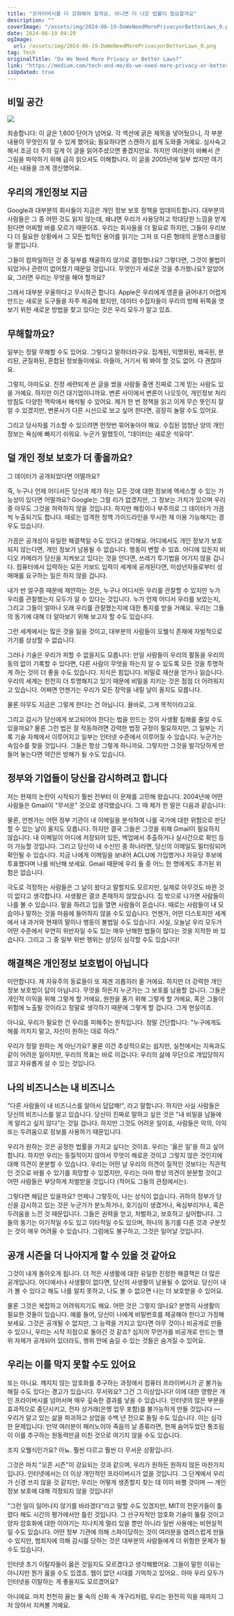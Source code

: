 ```yaml
---
title: "프라이버시를 더 강화해야 할까요, 아니면 더 나은 법률이 필요할까요"
description: ""
coverImage: "/assets/img/2024-06-19-DoWeNeedMorePrivacyorBetterLaws_0.png"
date: 2024-06-19 04:29
ogImage: 
  url: /assets/img/2024-06-19-DoWeNeedMorePrivacyorBetterLaws_0.png
tag: Tech
originalTitle: "Do We Need More Privacy or Better Laws?"
link: "https://medium.com/tech-and-me/do-we-need-more-privacy-or-better-laws-bc502f1ea2fb"
isUpdated: true
---
```






## 비밀 공간

<img src="/assets/img/2024-06-19-DoWeNeedMorePrivacyorBetterLaws_0.png" />

죄송합니다: 이 글은 1,600 단어가 넘어요. 각 섹션에 굵은 제목을 넣어뒀으니, 각 부분 내용이 무엇인지 알 수 있게 했어요; 필요하다면 스캔하기 쉽게 도와줄 거예요. 심사숙고해서 조금 더 주의 깊게 이 글을 읽어주셨으면 좋겠지만요. 하지만 여러분이 바빠서 큰 그림을 파악하기 위해 급히 읽으셔도 이해합니다. 이 글을 2005년에 일부 썼지만 여기서는 내용을 크게 갱신했어요.

## 우리의 개인정보 지금

<div class="content-ad"></div>

Google과 대부분의 회사들이 지금은 개인 정보 보호 정책을 업데이트합니다. 대부분의 사람들은 그 중 어떤 것도 읽지 않는데, 왜냐면 우리가 사용당하고 학대당한 느낌을 받게 된다면 어찌할 바를 모르기 때문이죠. 우리는 회사들을 더 필요로 하지만, 그들이 우리보다 더 필요한 상황에서 그 모든 법적인 용어를 읽기는 그저 또 다른 형태의 운명스크롤링일 뿐입니다.

그들이 컴파일하던 것 중 일부를 채굴하지 않기로 결정했나요? 그렇다면, 그것이 불법이 되었거나 관련이 없어졌기 때문일 것입니다. 무엇인가 새로운 것을 추가했나요? 알았어요, 그러면 우리는 무엇을 해야 할까요?

그래서 대부분 우울하다고 무시하곤 합니다. Apple은 우리에게 영혼을 긁어내기 어렵게 만드는 새로운 도구들을 자주 제공해 왔지만, 데이터 수집자들이 우리의 방패 뒤쪽을 엿보기 위한 새로운 방법을 찾고 있다는 것은 우리 모두가 알고 있죠.

## 무해할까요?

<div class="content-ad"></div>

일부는 정말 무해할 수도 있어요. 그렇다고 말하더라구요. 집계된, 익명화된, 왜곡된, 분리된, 균질화된, 혼합된 정보들이에요. 아들아, 거기서 뭐 봐야 할 것도 없어. 다 괜찮아요.

그렇지, 아마도요. 진정 세련되게 쓴 글을 썼을 사람들 중엔 진짜로 그게 믿는 사람도 있을 거예요. 하지만 이건 대기업이니까요. 변론 사이에서 변론이 나오듯이, 개인정보 처리 방침도 다양한 맥락에서 해석될 수 있어요. 제가 한 번 정책을 읽고 이게 무슨 뜻인지 잘 알 수 있겠지만, 변론사가 다른 시선으로 보고 싶어 한다면, 굉장히 놀랄 수도 있어요.

그리고 당사자를 기소할 수 있으려면 먼젓번 묶어놓아야 해요. 수집된 엄청난 양의 개인 정보는 욕심에 빠지기 쉬워요. 누군가 말했듯이, "데이터는 새로운 석유야".

## 덜 개인 정보 보호가 더 좋을까요?

<div class="content-ad"></div>

그 데이터가 공개되었다면 어떨까요?

즉, 누구나 언제 어디서든 당신과 제가 하는 모든 것에 대한 정보에 액세스할 수 있는 가능성이 있다면 어떨까요? Google는 그럴 리가 없겠지만, 그 정보는 가치가 있으며 우리 중 아무도 그것을 허락하지 않을 것입니다. 하지만 해킹이나 부주의로 그 데이터가 가끔씩 누출되기도 합니다. 때로는 엄격한 정책 가이드라인을 무시한 채 이용 가능해지는 경우도 있습니다.

가끔은 공개성이 유일한 해결책일 수도 있다고 생각해요. 어디에서도 개인 정보가 보호되지 않는다면, 개인 정보가 남용될 수 없습니다. 행동이 변할 수 있죠. 어디에 있든지 비디오 카메라가 당신을 지켜보고 있다는 것을 안다면, 쓰레기 투기법을 어기지 않을 겁니다. 컴퓨터에서 입력하는 모든 키보드 입력이 세계에 공개된다면, 미성년자들로부터 성매매를 요구하는 일은 하지 않을 겁니다.

내가 반 얼구증 때문에 제안하는 것은, 누구나 어디서든 우리를 관찰할 수 있지만 누가 우리를 관찰했는지 모두가 알 수 있다는 것입니다. 누가 언제 어디서 우리를 보았는지, 그리고 그들이 얼마나 오래 우리를 관찰했는지에 대한 통지를 받을 거예요. 우리는 그들의 동기에 대해 더 알아보기 위해 보고자 할 수도 있습니다.

<div class="content-ad"></div>

그런 세계에서는 많은 것을 잃을 것이고, 대부분의 사람들이 오웰식 존재에 자발적으로 가기를 상상할 수 없습니다.

그러나 기술은 우리가 피할 수 없을지도 모릅니다: 만일 사람들이 우리의 활동을 우리의 동의 없이 기록할 수 있다면, 다른 사람이 무엇을 하는지 알 수 있도록 모든 것을 투명하게 하는 것이 더 좋을 수도 있습니다. 지식은 힘입니다. 비밀로 재산을 얻거나 잃습니다. 우리의 세계는 천천히 더 투명해지고 있기 때문에 비밀을 지키는 것은 점점 더 어려워지고 있습니다. 어쩌면 언젠가는 우리가 모든 장막을 내릴 날이 올지도 모릅니다.

물론 아무도 지금은 그렇게 한다는 건 아닙니다. 욜바로, 그게 목적이라고요.

그리고 감시가 당신에게 보고되어야 한다는 법을 만드는 것이 사생활 침해를 줄일 수도 있을까요? 물론 그런 법은 잘 작동하려면 강력한 법정 규정이 필요하지만, 그 일부는 기록 기술 자체에서 이루어지고 일부는 인터넷 수준에서 이루어질 수 있습니다. 누군가는 속임수를 찾을 것입니다. 그들은 항상 그렇게 하니까요. 그렇지만 그것을 발각당하게 만들어 놓는다면 약간은 방해가 될 수도 있습니다.

<div class="content-ad"></div>

## 정부와 기업들이 당신을 감시하려고 합니다

저는 현재의 논란이 시작되기 훨씬 전부터 이 문제를 고민해 왔습니다. 2004년에 어떤 사람들은 Gmail이 "무서운" 것으로 생각했습니다. 그 때 제가 한 말은 다음과 같습니다:

물론, 언젠가는 어떤 정부 기관이 내 이메일을 분석하여 나를 국가에 대한 위험으로 판단할 수 있는 날이 올지도 모릅니다. 하지만 결국 그들은 그것을 위해 Gmail이 필요하지 않습니다. 내 이메일이 어디에 저장되어 있든, 백업에서 추출하거나 실시간으로 확인 등이 가능할 것입니다. 그리고 당신이 내 수신인 중 하나라면, 당신의 이메일도 필터링되어 확인될 수 있습니다. 지금 나에게 이메일을 보내어 ACLU에 가입했거나 자유당 후보에 투표했다며 나를 비난해 보세요. Gmail 때문에 우리 둘 중 어느 한 명에게도 추가된 위험은 없습니다.

극도로 걱정하는 사람들은 그 날이 왔다고 말할지도 모르지만, 실제로 아무것도 바뀐 것이 없다고 생각합니다. 사생활은 결코 존재하지 않았습니다. 집 밖으로 나가면 사람들이 나를 볼 수 있습니다. 말을 하려고 입을 열면 사람들이 듣습니다. 때로는 사람들이 내 모습이나 말하는 것을 마음에 들어하지 않을 수도 있습니다. 언젠가, 어떤 디스토피안 세계에서 내 과거와 현재의 말이나 행동이 불법일 수도 있습니다. 사실, 오늘날 우리 모두가 어떤 수준에서 우연히 위반자일 수도 있는 매우 난해한 법들이 많다는 것을 지적한 바 있습니다. 그리고 그 중 일부 위반 행위는 상당히 심각할 수도 있습니다!

<div class="content-ad"></div>

## 해결책은 개인정보 보호법이 아닙니다

미안합니다. 제 자유주의 동료들이 또 제겐 괴롭히러 올 거에요. 하지만 더 강력한 개인정보 보호법이 답이 아닙니다. 무엇을 하든지 누군가는 그 보호를 남용할 겁니다. 그들은 개인적 이익을 위해 그렇게 할 거에요, 원한을 품기 위해 그렇게 할 거에요, 혹은 그들이 위험에 노출될 것이라고 정말로 생각하기 때문에 그렇게 할 겁니다. 그게 현실이죠.

아니요, 우리가 필요한 건 우리를 피해주는 원칙입니다. 정말 간단합니다: "누구에게도 해를 끼치지 말고, 자신이 원하는 대로 하라."

우리가 정말 원하는 게 아닌가요? 물론 이건 추상적으로는 쉽지만, 실천에서는 지옥과도 같이 어려운 일이지만, 우리의 목표는 바로 이겁니다: 우리의 삶에 무단으로 개입당하지 않고 자유롭게 살 수 있는 것입니다.

<div class="content-ad"></div>

## 나의 비즈니스는 내 비즈니스

"다른 사람들이 내 비즈니스를 알아서 답답해!", 라고 말합니다. 하지만 사실 사람들은 당신의 비즈니스를 알고 있습니다. 당신이 진짜로 말하고 싶은 것은 "내 비밀을 남들에게 알리고 싶지 않다"는 것일 겁니다. 하지만 그것도 어려운 일이죠, 사람들은 악의, 이익 또는 두려움으로 정보를 사용하기 때문입니다.

우리가 원하는 것은 공정한 법률을 가지고 싶다는 것이죠. 우리는 '옳은 일'을 하고 싶어합니다. 하지만 우리는 동질적이지 않아서 무엇이 해로운 것이고 그렇지 않은 것인지에 대해 의견이 분분할 수 있습니다. 우리는 어떤 날 우리의 의견이 질적인 것보다는 직관적인 것으로 바뀔 수 있기를 희망할 수 있겠지만, 우리는 아마 항상 의견이 분분할 것이고 어떤 사람들은 부당하게 처벌받을 것입니다 (적어도 그들의 관점에서는).

그렇다면 해답은 있을까요? 언제나 그렇듯이, 나는 상식이 없습니다. 귀하의 정부가 당신을 감시하고 있는 것은 누군가가 분노하거나, 호기심이 생겼거나, 욕심부리거나, 혹은 두려움을 느낀 것 때문입니다. 그들은 권력을 얻고, 처벌하고, 보호하고 싶어합니다. 그들의 동기는 이기적일 수도 있고 이타적일 수도 있으며, 하나의 동기를 다른 것과 구분짓는 것이 매우 어려울 수 있습니다. 그럼에도 불구하고, 그것은 일어날 것입니다.

<div class="content-ad"></div>

## 공개 시즌을 더 나아지게 할 수 있을 것 같아요

그것이 내게 돌아오게 됩니다. 더 적은 사생활에 대한 유일한 진정한 해결책은 더 많은 공개입니다. 어디에서나 사생활이 없다면, 당신의 사생활이 남용될 수 없어요. 당신이 내가 볼 수 있다고 해도 나를 알지 못하고, 나도 볼 수 없으면 나는 더 보호받을 수 있어요.

물론 그것은 복잡하고 어려워지기도 해요. 어떤 것은 그렇지 않나요? 분명히 사생활이 필요한 것들이 있습니다. 예를 들어, 당신이 나에게 비밀번호를 제공해야 한다고 가정해보세요. 그것은 공개될 수 없지만, 그 능력을 가지고 있다면 아무 것이나 비공개로 만들 수 있으니, 우리는 시작 지점으로 돌아간 것 같죠? 심지어 무언가를 비공개로 만드는 행위 자체가 공개되어 있더라도, 행위 안에 숨길 수 있는 것들은 숨겨질 수 있어요.

## 우리는 이를 막지 못할 수도 있어요

<div class="content-ad"></div>

또는 아니요. 깨지지 않는 암호화를 추구하는 과정에서 컴퓨터 프라이버시가 곧 불가능해질 수도 있다는 경고가 있습니다. 무서워요? 그건 그 이상입니다! 이에 대한 영향은 개인 프라이버시를 넘어서며 매우 깊숙한 결과를 낳을 수 있습니다. 인터넷의 많은 부분을 효과적으로 중단시키고, 전자 상거래(은행 업무 포함)를 불가능하게 만들 것입니다 — 우리가 알고 있는 삶을 파괴하고 상업을 수백 년 전으로 돌릴 수도 있습니다. 이는 심각한 문제입니다: 만약 여러분이 패러노이아 죽음의 날 종류라면, 현재 숨어두었던 통조림이 이를 추구하는 원동력만큼 미친 것으로 여기지 않을 수도 있습니다.

조지 오웰식인가요? 아뇨. 훨씬 다르고 훨씬 더 무서운 상황입니다.

그것은 마치 "오픈 시즌"이 강요되는 것과 같으며, 우리가 원하든 원하지 않든 마찬가지입니다. 인터넷에서는 더 이상 개인적인 프라이버시가 없을 것입니다. 그 단계에서 우리가 신경 쓰지 않을 것 같지만; 우리는 어떻게 생존할지 찾는 데 이미 바쁠 것이며 — 개인정보 보호에 대해 걱정되지 않을 것입니다!

"그런 일이 일어나지 않기를 바라겠다"라고 말할 수도 있겠지만, MIT의 전문가들이 틀렸다 해도 시간의 평가에서만 틀린 것입니다. 그 선구자적인 암호화 기술이 뚫릴 것이고 양자 암호화에 대한 이야기는 지나치게 멀리 있을 뿐만 아니라 일반 사용에는 비현실적일 수도 있습니다. 어떤 정부 기관에 의해 스파이당하는 것이 여러분을 염려스럽게 만들 수 있지만, 범죄자에 의해 감시를 당하는 것은 대부분의 사람들에게 더 위험한 문제가 될 수도 있습니다.

<div class="content-ad"></div>

인터넷 초기 이탈자들이 옳은 것일지도 모르겠다고 생각해봤어요. 그들이 말한 이유는 아니지만 뭔가 옳을 수도 있겠죠. 웹이 없던 시대를 기억하고 있어요.. 아마 우리 모두가 인터넷을 이탈하는 게 좋을지도 모르겠어요?

아니에요. 마치 천천히 끓는 물 속의 신화 속 개구리처럼, 우리는 완전히 익을 때까지 그저 앉아서 지켜볼 거예요.